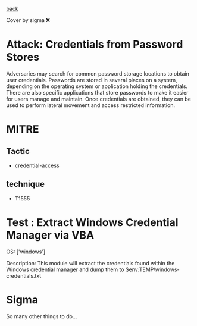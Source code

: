 [back](../index.md)

Cover by sigma :x: 

# Attack: Credentials from Password Stores

 Adversaries may search for common password storage locations to obtain user credentials. Passwords are stored in several places on a system, depending on the operating system or application holding the credentials. There are also specific applications that store passwords to make it easier for users manage and maintain. Once credentials are obtained, they can be used to perform lateral movement and access restricted information.

# MITRE
## Tactic
  - credential-access

## technique
  - T1555

# Test : Extract Windows Credential Manager via VBA

OS: ['windows']

Description: This module will extract the credentials found within the Windows credential manager and dump
them to $env:TEMP\windows-credentials.txt


# Sigma

 So many other things to do...